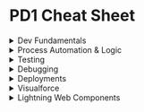 # PD1 Cheat Sheet

<details>
	<summary>Dev Fundamentals</summary>

# Developer Fundamentals


## Standard Relationships & Fields

- **Master-detail**: on the child object, child obj do not have owners so they can't be used with queues
- **Lookup**: on the child object
- **Junction**: child object with two master detail fields, inherits security of first master
- **External Lookup**: external parent object
- **Indirect Lookup**: external child object
- **Roll Up Summary**: on the master, COUNT/SUM/MIN/MAX, works on lookups: Opp-Opp Product, Account-Opp, Campaign-Campaign Members
- **Validation Rules**: don't operate on parent-child relationships, can't be used on record deletion
- **Formula Field**: can't be used in a roll up summary field if it references a field on a different object or if NOW() or TODAY() methods are in the formula
- **Cross-Object Formula Field**: created on child to reference data from parent, can't be used in roll-up summary fields


## Save Order of Execution
1. System Validation
2. Before Save Flows
3. Before Triggers
4. Validation Rules and System Validation
5. Duplicate Rules
6. _Save to database but not committed_
7. After Trigger
8. Assignment Rules
9. Auto response Rules
10. Workflow Rules
11. Escalation Rules
12. Flow Automation
13. After Save Flows
14. Commit to database

**S**am's **F**amily **T**ook **V**alerie **D**own **S**outh **T**o **A** **A**uto **W**orkshop's **E**nclosed **F**oyer.

## Governor Limits
- SOQL Queries: 100
- DML: 150

## Model View Controller Architecture
- Model: where data is saved
- View: how data is visualized
- Controller: how data is manipulated/logic

## Data Imports & Exports

|   | Data Import Wizard      | Data Loader |
| ----------- | ----------- | ----------- |
| **Max Records** | 50K    | 5M       |
| **Pros** | - Choose whether to trigger workflow rules   | - Can save mapping for later use <br> - Can delete and export data    |
| **Cons** |  - Can only insert, update or upsert <br> - Can't use on product and opportunities <br> - Can't save mappings <br> - Can't schedule imports   | - No option to turn off workflow rules |

![image](https://github.com/abbiedaniel/salesforce-maintenance/assets/116677150/41026379-2bf2-46e1-a7b5-28dab8514a1b)

## Schema Namespace
- `DescribeSObjectResult` Methods
	- `getLabel()` label may or may not match object name, `getName()` name of object
 	- `isDeletable()`, `isAccessible()` and `isCreatable()`
  	- `getSobjectType()`
  	- `getRecordTypeInfos()`, `getRecordTypeInfosByDeveloperName()`, `getRecordTypeInfosById()`, and `getRecordTypeInfosByName()`
  	- `getDescribe()`
- `DescribeFieldResult` Methods
	- `getDigits()` for ints, `getScale()` for doubles 
 	- `getLength()` for max size of field in char
  	- `getLabel()`
  	- `getSObjectType()`

## Object & Field Level Security
- `WITH SECURITY_ENFORCED`: enable FLS and object level secuirty permissions checking in a SOQL query. TYhrows an exception if a field or object referenced is inaccessible.
- `Security.stripInaccessible(AccessType.CREATABLE, sourceRecords)`: strip fields from SOQL results that fail FLS checks. No exception is thrown.
- `Contact.sobjectType.getDescribe().isCreateable()` and `Contact.LastName.getDescribe().isReadable()`: respect the object and field access of the running user

</details>

<details>
	<summary>Process Automation & Logic</summary>

# Process Automation & Logic
	
## About Apex
- Apex is a programming language that uses Java-like syntax and acts like database stored procedures.
- **Hosted**: Apex is saved, compiled, and executed on the server—the Lightning Platform.
- **Object oriented**: Apex supports classes, interfaces, inheritance, abstraction, polymorphism, and encapsulation.
- **Strongly typed**: Apex validates references to objects at compile time.

## Apex Class Definition & Members
- Access modifiers: `global`, `public`, `private`, `protected`
- sharing context: `with sharing`, `without sharing`, `inherited sharing`
- Class keywords: `implements`, `extends`
- Interface keywords: `abstract`, `virtual`, `interface`
- Constructors
- Member variables
- Member properties
- Methods

## Apex Data Types
- String: 'hello world'
- Boolean: true or false
- Integer: 7
- Decimal: 7.7
- Id: 006Hs00001KsrsSIAR
- Date: 2024-01-23
- DateTime: 2024-01-23 03:03:03
- Time: 02:39:39.217Z
- Blob: binary data
- Enum: store set of id that are accessed one at a time
- List: `List<String> colorsList = new List<String>{'red'};`
- Set: `Set<Integer> intSet = new Set<Integer>();`
- Map: `Map<Id, String> idList = new Map<Id, String>();`

## Apex Class Use Cases
- Trigger Handler Class: `public class AccountTriggerHandler {}`
- Lightning Web Controller Class: `public class MedsListController{}`
- Visualforce Controller Class: `public class EditPageController{}`
- Exception Class: `public class MyCustomException extends Exception{}`
- Test Data Factory Class:`@isTest public class TestDataFactory{}`
- Test Class: `@isTest private class AccountTriggerHandlerTest{}`
- Invocable Methods for Flows & Process Builders to Call: `@InvocableMethod(callout = true label = 'methodName' description = 'description' category = 'DML')`
- Web Services Methods for External Services to Call: `@future(callout=true) static void myfutureMethod(){}`

## Apex Triggers*
- Trigger Definition: `trigger AccountTrigger on Account(before update){}`
- Trigger Context:
- Trigger Error Handling: 

## Other Apex
- Asynchronous: queueable apex, batchable apex, scheduled apex, future methods
- Anonmyous: execute anonoymous window, salesforce CLI `force:aepx:execute` command, REST API executeAnonymous endpoint
- Invocable: `@InvocableMethod` or `@InvocableVariable` to be used in a flow

## Data Search & Manipulation in Apex
- complicated soql example
- sosl
- parent - child soql
- child -> parent soql
- dml example

## Custom metadata, custom platform events, Custom settings
## Apex Integration



 </details>
 
<details>
	<summary>Testing</summary>

# Testing, Debugging & Depoyments

## Test Class & Methods
## Exception Handling
## Exception Class & Method

## Exception Examples
- `System.DmlException`
- `System.ListException`
- `System.QueryException`

## Asynch Testing
- Queueable Apex: `System.enqueJob()`
- Batchable Apex: `Database.executeBatch()`
- Schedule Apex: `System.schedule()`
- Future Methods: call method between `Test.startTest` and `Test.stopTest`

 </details>
  
<details>
	<summary>Debugging</summary>

## Log Inspector
## Debug Logs

 </details>

 <details>
	<summary>Deployments</summary>

## Sandboxes
## Code Coverage
 - why its required
## Deployment Tools
## Change Sets

</details>
 
 
<details>
	<summary>Visualforce</summary>
	
# User Interface
## Visualforce
## Visualforce Page
## Standard Controller
## Standard List Controller
## Custom Controller
</details>

<details>
	<summary>Lightning Web Components</summary>

## LWC Framework
## LWC Benefits
## LWC Decorators
## Lightning Web Components
## Child to Parent and Parent to Child LWC Communication
## Lightning Message Service
## Lightning Data Service
## LWC Security
## Lightning Aura Components
## Aura Component Framework

</details>
